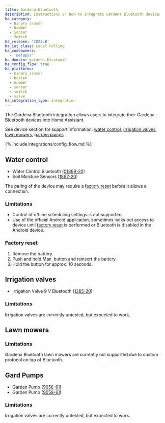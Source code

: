 ```yaml
---
title: Gardena Bluetooth
description: Instructions on how to integrate Gardena Bluetooth devices within Home Assistant.
ha_category:
  - Binary sensor
  - Number
  - Sensor
  - Switch
ha_release: '2023.8'
ha_iot_class: Local Polling
ha_codeowners:
  - '@elupus'
ha_domain: gardena_bluetooth
ha_config_flow: true
ha_platforms:
  - binary_sensor
  - button
  - number
  - sensor
  - switch
  - valve
ha_integration_type: integration
---
```


The Gardena Bluetooth integration allows users to integrate their Gardena Bluetooth devices into Home Assistant.

See device section for support information: [water control](#water-control), [irrigation valves](#irrigation-valves), [lawn mowers](#lawn-mowers), [garden pumps](#gard-pumps)

{% include integrations/config_flow.md %}

## Water control

- Water Control Bluetooth ([01889-20](https://www.gardena.com/int/products/watering/water-controls/water-control-bluetooth))
- Soil Moisture Sensors ([1867-20](https://www.gardena.com/int/products/watering/water-controls/soil-moisture-sensor/))

The paring of the device may require a [factory reset](#factory-reset) before it allows a connection.

### Limitations

- Control of offline scheduling settings is not supported.
- Use of the official Android application, sometimes locks out access to device until [factory reset](#factory-reset) is performed or Bluetooth is disabled in the Android device.

### Factory reset

1. Remove the battery.
2. Push and hold Man. button and reinsert the battery.
3. Hold the button for approx. 10 seconds.

## Irrigation valves

- Irrigation Valve 9 V Bluetooth ([1285-20](https://www.gardena.com/int/products/watering/sprinklersystem/irrigation-valve-9-v-bluetooth/970480401/))

### Limitations

Irrigation valves are currently untested, but expected to work.

## Lawn mowers

### Limitations

Gardena Bluetooth lawn mowers are currently not supported due to custom protocol on top of Bluetooth.

## Gard Pumps

- Garden Pump ([9058-61](https://www.gardena.com/de/produkte/bewasserung/pumpen/gartenpumpe-6300-silentcomfort/970645401/))
- Garden Pump ([9059-61](https://www.gardena.com/de/produkte/bewasserung/pumpen/gartenpumpe-6500-silentcomfort/970645601/))

### Limitations

Irrigation valves are currently untested, but expected to work.
